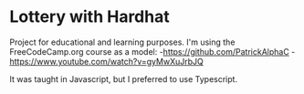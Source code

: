 # Lottery with Hardhat 

Project for educational and learning purposes.
I'm using the FreeCodeCamp.org course as a model:
-https://github.com/PatrickAlphaC
-https://www.youtube.com/watch?v=gyMwXuJrbJQ

It was taught in Javascript, but I preferred to use Typescript.



